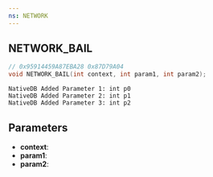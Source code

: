 ```yaml
---
ns: NETWORK
---
```

## NETWORK_BAIL

```c
// 0x95914459A87EBA28 0x87D79A04
void NETWORK_BAIL(int context, int param1, int param2);
```

```
NativeDB Added Parameter 1: int p0
NativeDB Added Parameter 2: int p1
NativeDB Added Parameter 3: int p2
```

## Parameters
* **context**: 
* **param1**: 
* **param2**: 
